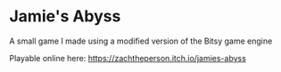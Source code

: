 # Jamie's Abyss
A small game I made using a modified version of the Bitsy game engine

Playable online here: https://zachtheperson.itch.io/jamies-abyss